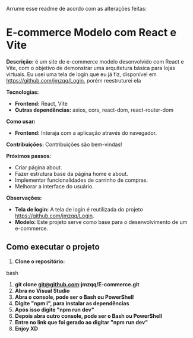 Arrume esse readme de acordo com as alterações feitas:

# E-commerce Modelo com React e Vite

**Descrição:**
é um site de e-commerce modelo desenvolvido com React e Vite, com o objetivo de demonstrar uma arquitetura básica para lojas virtuais. Eu usei uma tela de login que eu já fiz, disponível em https://github.com/jmzqq/Login, porém reestruturei ela

**Tecnologias:**
* **Frontend:** React, Vite
* **Outras dependências:** axios, cors, react-dom, react-router-dom

**Como usar:**
* **Frontend:** Interaja com a aplicação através do navegador.

**Contribuições:**
Contribuições são bem-vindas!

**Próximos passos:**
* Criar página about.
* Fazer estrutura base da página home e about.
* Implementar funcionalidades de carrinho de compras.
* Melhorar a interface do usuário.

**Observações:**
* **Tela de login:** A tela de login é reutilizada do projeto https://github.com/jmzqq/Login.
* **Modelo:** Este projeto serve como base para o desenvolvimento de um e-commerce.

## Como executar o projeto
1. **Clone o repositório:**
   
bash
1. **git clone git@github.com:jmzqq/E-commerce.git**
2. **Abra no Visual Studio**
3. **Abra o console, pode ser o Bash ou PowerShell**
4. **Digite "npm i", para instalar as dependências**
5. **Após isso digite "npm run dev"**
6. **Depois abra outro console, pode ser o Bash ou PowerShell**
8. **Entre no link que foi gerado ao digitar "npm run dev"**
9. **Enjoy XD**
